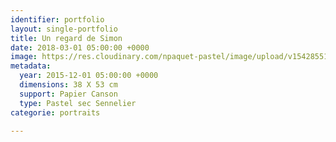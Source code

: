 ```yaml
---
identifier: portfolio
layout: single-portfolio
title: Un regard de Simon
date: 2018-03-01 05:00:00 +0000
image: https://res.cloudinary.com/npaquet-pastel/image/upload/v1542855159/Simon-portrait.jpg
metadata:
  year: 2015-12-01 05:00:00 +0000
  dimensions: 38 X 53 cm
  support: Papier Canson
  type: Pastel sec Sennelier
categorie: portraits

---
```

